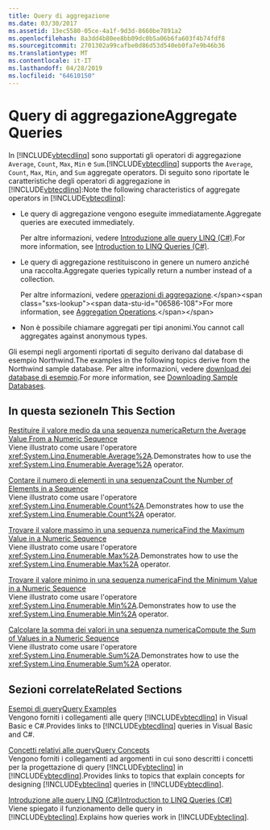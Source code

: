 ```yaml
---
title: Query di aggregazione
ms.date: 03/30/2017
ms.assetid: 13ec5580-05ce-4a1f-9d3d-8660be7891a2
ms.openlocfilehash: 8a3dd4b80ee8bb09dc0b5a06b6fa603f4b74fdf8
ms.sourcegitcommit: 2701302a99cafbe0d86d53d540eb0fa7e9b46b36
ms.translationtype: MT
ms.contentlocale: it-IT
ms.lasthandoff: 04/28/2019
ms.locfileid: "64610150"
---
```

# <a name="aggregate-queries"></a><span data-ttu-id="06586-102">Query di aggregazione</span><span class="sxs-lookup"><span data-stu-id="06586-102">Aggregate Queries</span></span>
<span data-ttu-id="06586-103">In [!INCLUDE[vbtecdlinq](../../../../../../includes/vbtecdlinq-md.md)] sono supportati gli operatori di aggregazione `Average`, `Count`, `Max`, `Min` e `Sum`.</span><span class="sxs-lookup"><span data-stu-id="06586-103">[!INCLUDE[vbtecdlinq](../../../../../../includes/vbtecdlinq-md.md)] supports the `Average`, `Count`, `Max`, `Min`, and `Sum` aggregate operators.</span></span> <span data-ttu-id="06586-104">Di seguito sono riportate le caratteristiche degli operatori di aggregazione in [!INCLUDE[vbtecdlinq](../../../../../../includes/vbtecdlinq-md.md)]:</span><span class="sxs-lookup"><span data-stu-id="06586-104">Note the following characteristics of aggregate operators in [!INCLUDE[vbtecdlinq](../../../../../../includes/vbtecdlinq-md.md)]:</span></span>  
  
- <span data-ttu-id="06586-105">Le query di aggregazione vengono eseguite immediatamente.</span><span class="sxs-lookup"><span data-stu-id="06586-105">Aggregate queries are executed immediately.</span></span>  
  
     <span data-ttu-id="06586-106">Per altre informazioni, vedere [Introduzione alle query LINQ (C#)](~/docs/csharp/programming-guide/concepts/linq/introduction-to-linq-queries.md).</span><span class="sxs-lookup"><span data-stu-id="06586-106">For more information, see [Introduction to LINQ Queries (C#)](~/docs/csharp/programming-guide/concepts/linq/introduction-to-linq-queries.md).</span></span>  
  
- <span data-ttu-id="06586-107">Le query di aggregazione restituiscono in genere un numero anziché una raccolta.</span><span class="sxs-lookup"><span data-stu-id="06586-107">Aggregate queries typically return a number instead of a collection.</span></span>  
  
     <span data-ttu-id="06586-108">Per altre informazioni, vedere [operazioni di aggregazione](https://docs.microsoft.com/previous-versions/visualstudio/visual-studio-2013/bb546138(v=vs.120)).</span><span class="sxs-lookup"><span data-stu-id="06586-108">For more information, see [Aggregation Operations](https://docs.microsoft.com/previous-versions/visualstudio/visual-studio-2013/bb546138(v=vs.120)).</span></span>  
  
- <span data-ttu-id="06586-109">Non è possibile chiamare aggregati per tipi anonimi.</span><span class="sxs-lookup"><span data-stu-id="06586-109">You cannot call aggregates against anonymous types.</span></span>  
  
 <span data-ttu-id="06586-110">Gli esempi negli argomenti riportati di seguito derivano dal database di esempio Northwind.</span><span class="sxs-lookup"><span data-stu-id="06586-110">The examples in the following topics derive from the Northwind sample database.</span></span> <span data-ttu-id="06586-111">Per altre informazioni, vedere [download dei database di esempio](../../../../../../docs/framework/data/adonet/sql/linq/downloading-sample-databases.md).</span><span class="sxs-lookup"><span data-stu-id="06586-111">For more information, see [Downloading Sample Databases](../../../../../../docs/framework/data/adonet/sql/linq/downloading-sample-databases.md).</span></span>  
  
## <a name="in-this-section"></a><span data-ttu-id="06586-112">In questa sezione</span><span class="sxs-lookup"><span data-stu-id="06586-112">In This Section</span></span>  
 [<span data-ttu-id="06586-113">Restituire il valore medio da una sequenza numerica</span><span class="sxs-lookup"><span data-stu-id="06586-113">Return the Average Value From a Numeric Sequence</span></span>](../../../../../../docs/framework/data/adonet/sql/linq/return-the-average-value-from-a-numeric-sequence.md)  
 <span data-ttu-id="06586-114">Viene illustrato come usare l'operatore <xref:System.Linq.Enumerable.Average%2A>.</span><span class="sxs-lookup"><span data-stu-id="06586-114">Demonstrates how to use the <xref:System.Linq.Enumerable.Average%2A> operator.</span></span>  
  
 [<span data-ttu-id="06586-115">Contare il numero di elementi in una sequenza</span><span class="sxs-lookup"><span data-stu-id="06586-115">Count the Number of Elements in a Sequence</span></span>](../../../../../../docs/framework/data/adonet/sql/linq/count-the-number-of-elements-in-a-sequence.md)  
 <span data-ttu-id="06586-116">Viene illustrato come usare l'operatore <xref:System.Linq.Enumerable.Count%2A>.</span><span class="sxs-lookup"><span data-stu-id="06586-116">Demonstrates how to use the <xref:System.Linq.Enumerable.Count%2A> operator.</span></span>  
  
 [<span data-ttu-id="06586-117">Trovare il valore massimo in una sequenza numerica</span><span class="sxs-lookup"><span data-stu-id="06586-117">Find the Maximum Value in a Numeric Sequence</span></span>](../../../../../../docs/framework/data/adonet/sql/linq/find-the-maximum-value-in-a-numeric-sequence.md)  
 <span data-ttu-id="06586-118">Viene illustrato come usare l'operatore <xref:System.Linq.Enumerable.Max%2A>.</span><span class="sxs-lookup"><span data-stu-id="06586-118">Demonstrates how to use the <xref:System.Linq.Enumerable.Max%2A> operator.</span></span>  
  
 [<span data-ttu-id="06586-119">Trovare il valore minimo in una sequenza numerica</span><span class="sxs-lookup"><span data-stu-id="06586-119">Find the Minimum Value in a Numeric Sequence</span></span>](../../../../../../docs/framework/data/adonet/sql/linq/find-the-minimum-value-in-a-numeric-sequence.md)  
 <span data-ttu-id="06586-120">Viene illustrato come usare l'operatore <xref:System.Linq.Enumerable.Min%2A>.</span><span class="sxs-lookup"><span data-stu-id="06586-120">Demonstrates how to use the <xref:System.Linq.Enumerable.Min%2A> operator.</span></span>  
  
 [<span data-ttu-id="06586-121">Calcolare la somma dei valori in una sequenza numerica</span><span class="sxs-lookup"><span data-stu-id="06586-121">Compute the Sum of Values in a Numeric Sequence</span></span>](../../../../../../docs/framework/data/adonet/sql/linq/compute-the-sum-of-values-in-a-numeric-sequence.md)  
 <span data-ttu-id="06586-122">Viene illustrato come usare l'operatore <xref:System.Linq.Enumerable.Sum%2A>.</span><span class="sxs-lookup"><span data-stu-id="06586-122">Demonstrates how to use the <xref:System.Linq.Enumerable.Sum%2A> operator.</span></span>  
  
## <a name="related-sections"></a><span data-ttu-id="06586-123">Sezioni correlate</span><span class="sxs-lookup"><span data-stu-id="06586-123">Related Sections</span></span>  
 [<span data-ttu-id="06586-124">Esempi di query</span><span class="sxs-lookup"><span data-stu-id="06586-124">Query Examples</span></span>](../../../../../../docs/framework/data/adonet/sql/linq/query-examples.md)  
 <span data-ttu-id="06586-125">Vengono forniti i collegamenti alle query [!INCLUDE[vbtecdlinq](../../../../../../includes/vbtecdlinq-md.md)] in Visual Basic e C#.</span><span class="sxs-lookup"><span data-stu-id="06586-125">Provides links to [!INCLUDE[vbtecdlinq](../../../../../../includes/vbtecdlinq-md.md)] queries in Visual Basic and C#.</span></span>  
  
 [<span data-ttu-id="06586-126">Concetti relativi alle query</span><span class="sxs-lookup"><span data-stu-id="06586-126">Query Concepts</span></span>](../../../../../../docs/framework/data/adonet/sql/linq/query-concepts.md)  
 <span data-ttu-id="06586-127">Vengono forniti i collegamenti ad argomenti in cui sono descritti i concetti per la progettazione di query [!INCLUDE[vbteclinq](../../../../../../includes/vbteclinq-md.md)] in [!INCLUDE[vbtecdlinq](../../../../../../includes/vbtecdlinq-md.md)].</span><span class="sxs-lookup"><span data-stu-id="06586-127">Provides links to topics that explain concepts for designing [!INCLUDE[vbteclinq](../../../../../../includes/vbteclinq-md.md)] queries in [!INCLUDE[vbtecdlinq](../../../../../../includes/vbtecdlinq-md.md)].</span></span>  
  
 [<span data-ttu-id="06586-128">Introduzione alle query LINQ (C#)</span><span class="sxs-lookup"><span data-stu-id="06586-128">Introduction to LINQ Queries (C#)</span></span>](~/docs/csharp/programming-guide/concepts/linq/introduction-to-linq-queries.md)  
 <span data-ttu-id="06586-129">Viene spiegato il funzionamento delle query in [!INCLUDE[vbteclinq](../../../../../../includes/vbteclinq-md.md)].</span><span class="sxs-lookup"><span data-stu-id="06586-129">Explains how queries work in [!INCLUDE[vbteclinq](../../../../../../includes/vbteclinq-md.md)].</span></span>
